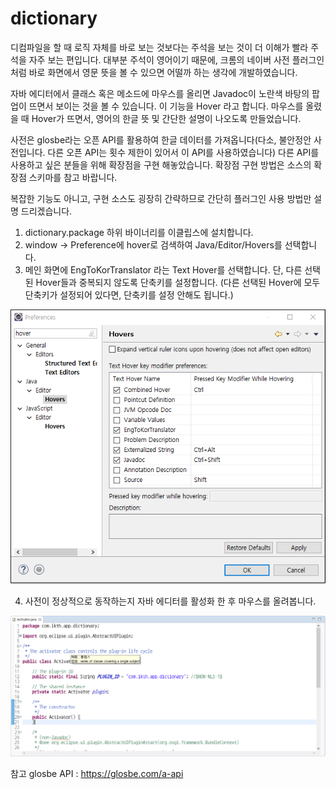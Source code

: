 # dictionary

디컴파일을 할 때 로직 자체를 바로 보는 것보다는 주석을 보는 것이 더 이해가 빨라 주석을 자주 보는 편입니다.
대부분 주석이 영어이기 때문에, 크롬의 네이버 사전 플러그인 처럼 바로 화면에서 영문 뜻을 볼 수 있으면 어떨까 하는 생각에 개발하였습니다.

자바 에디터에서 클래스 혹은 메소드에 마우스를 올리면 Javadoc이 노란색 바탕의 팝업이 뜨면서 보이는 것을 볼 수 있습니다. 이 기능을 Hover 라고 합니다.
마우스를 올렸을 때 Hover가 뜨면서, 영어의 한글 뜻 및 간단한 설명이 나오도록 만들었습니다.

사전은 glosbe라는 오픈 API를 활용하여 한글 데이터를 가져옵니다(다소, 불안정안 사전입니다. 다른 오픈 API는 횟수 제한이 있어서 이 API를 사용하였습니다)
다른 API를 사용하고 싶은 분들을 위해 확장점을 구현 해놓았습니다. 확장점 구현 방법은 소스의 확장점 스키마를 참고 바랍니다.

복잡한 기능도 아니고, 구현 소스도 굉장히 간략하므로 간단히 플러그인 사용 방법만 설명 드리겠습니다.

1. dictionary.package 하위 바이너리를 이클립스에 설치합니다.
2. window -> Preference에 hover로 검색하여 Java/Editor/Hovers를 선택합니다.
3. 메인 화면에 EngToKorTranslator 라는 Text Hover를 선택합니다. 단, 다른 선택된 Hover들과 중복되지 않도록 단축키를 설정합니다.
(다른 선택된 Hover에 모두 단축키가 설정되어 있다면, 단축키를 설정 안해도 됩니다.)

![dictionaryPreference](image/dictionaryPreference.PNG)

4. 사전이 정상적으로 동작하는지 자바 에디터를 활성화 한 후 마우스를 올려봅니다.

![dictionaryHover](image/dictionaryHover.png)






참고
glosbe API : https://glosbe.com/a-api
